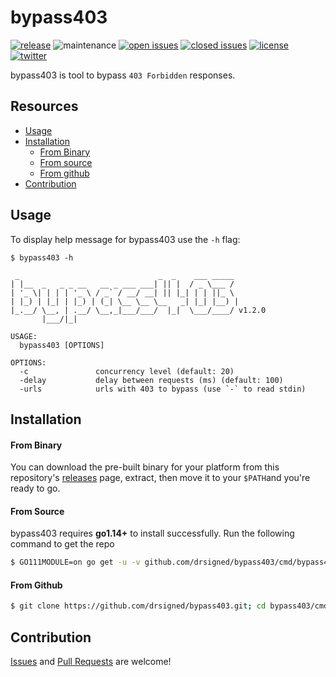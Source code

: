 # bypass403

[![release](https://img.shields.io/github/release/drsigned/bypass403?style=flat&color=0040ff)](https://github.com/drsigned/bypass403/releases) ![maintenance](https://img.shields.io/badge/maintained%3F-yes-0040ff.svg) [![open issues](https://img.shields.io/github/issues-raw/drsigned/bypass403.svg?style=flat&color=0040ff)](https://github.com/drsigned/bypass403/issues?q=is:issue+is:open) [![closed issues](https://img.shields.io/github/issues-closed-raw/drsigned/bypass403.svg?style=flat&color=0040ff)](https://github.com/drsigned/bypass403/issues?q=is:issue+is:closed) [![license](https://img.shields.io/badge/license-MIT-gray.svg?colorB=0040FF)](https://github.com/drsigned/bypass403/blob/master/LICENSE) [![twitter](https://img.shields.io/badge/twitter-@drsigned-0040ff.svg)](https://twitter.com/drsigned)

bypass403 is tool to bypass `403 Forbidden` responses.

## Resources

* [Usage](#usage)
* [Installation](#installation)
    * [From Binary](#from-binary)
    * [From source](#from-source)
    * [From github](#from-github)
* [Contribution](#contribution)

## Usage

To display help message for bypass403 use the `-h` flag:

```
$ bypass403 -h

 _                               _  _    ___ _____
| |__  _   _ _ __   __ _ ___ ___| || |  / _ \___ /
| '_ \| | | | '_ \ / _` / __/ __| || |_| | | ||_ \
| |_) | |_| | |_) | (_| \__ \__ \__   _| |_| |__) |
|_.__/ \__, | .__/ \__,_|___/___/  |_|  \___/____/ v1.2.0
       |___/|_|

USAGE:
  bypass403 [OPTIONS]

OPTIONS:
  -c               concurrency level (default: 20)
  -delay           delay between requests (ms) (default: 100)
  -urls            urls with 403 to bypass (use `-` to read stdin)
```

## Installation

#### From Binary

You can download the pre-built binary for your platform from this repository's [releases](https://github.com/drsigned/bypass403/releases/) page, extract, then move it to your `$PATH`and you're ready to go.

#### From Source

bypass403 requires **go1.14+** to install successfully. Run the following command to get the repo

```bash
$ GO111MODULE=on go get -u -v github.com/drsigned/bypass403/cmd/bypass403
```

#### From Github

```bash
$ git clone https://github.com/drsigned/bypass403.git; cd bypass403/cmd/bypass403/; go build; mv bypass403 /usr/local/bin/; bypass403 -h
```

## Contribution

[Issues](https://github.com/drsigned/bypass403/issues) and [Pull Requests](https://github.com/drsigned/bypass403/pulls) are welcome!